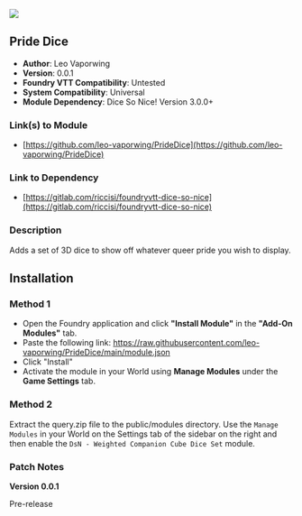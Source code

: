![](https://img.shields.io/badge/Foundry-v11.315-informational)
## Pride Dice

* **Author**: Leo Vaporwing
* **Version**: 0.0.1
* **Foundry VTT Compatibility**: Untested
* **System Compatibility**: Universal
* **Module Dependency**: Dice So Nice! Version 3.0.0+

### Link(s) to Module
* [https://github.com/leo-vaporwing/PrideDice](https://github.com/leo-vaporwing/PrideDice)

### Link to Dependency
* [https://gitlab.com/riccisi/foundryvtt-dice-so-nice](https://gitlab.com/riccisi/foundryvtt-dice-so-nice)

### Description
Adds a set of 3D dice to show off whatever queer pride you wish to display.
## Installation
### Method 1
* Open the Foundry application and click **"Install Module"** in the **"Add-On Modules"** tab.
* Paste the following link: https://raw.githubusercontent.com/leo-vaporwing/PrideDice/main/module.json
* Click "Install"
* Activate the module in your World using **Manage Modules** under the **Game Settings** tab.

### Method 2
Extract the query.zip file to the public/modules directory. Use the `Manage Modules` in your World on the Settings tab of the sidebar on the right and then enable the `DsN - Weighted Companion Cube Dice Set` module.

### Patch Notes

**Version 0.0.1**

Pre-release
